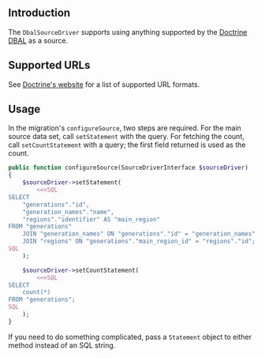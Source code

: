 Introduction
------------
The `DbalSourceDriver` supports using anything supported by the
[Doctrine DBAL](https://www.doctrine-project.org/projects/doctrine-dbal/en/current/reference/introduction.html#introduction)
as a source.

Supported URLs
--------------
See [Doctrine's website](https://www.doctrine-project.org/projects/doctrine-dbal/en/current/reference/configuration.html#connecting-using-a-url)
for a list of supported URL formats.

Usage
-----
In the migration's `configureSource`, two steps are required.  For the main
source data set, call `setStatement` with the query.  For fetching the count,
call `setCountStatement` with a query; the first field returned is used as the
count.

```php
public function configureSource(SourceDriverInterface $sourceDriver)
{
    $sourceDriver->setStatement(
        <<<SQL
SELECT
    "generations"."id",
    "generation_names"."name",
    "regions"."identifier" AS "main_region"
FROM "generations"
    JOIN "generation_names" ON "generations"."id" = "generation_names"."generation_id"
    JOIN "regions" ON "generations"."main_region_id" = "regions"."id";
SQL
    );

    $sourceDriver->setCountStatement(
        <<<SQL
SELECT
    count(*)
FROM "generations";
SQL
    );
}
```

If you need to do something complicated, pass a `Statement` object to either
method instead of an SQL string.
